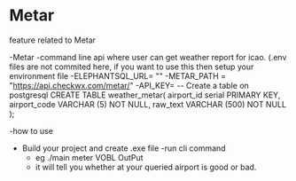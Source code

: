 # Metar
feature related to Metar

-Metar -command line api where user can get weather report for icao.
(.env files are not commited here, if you want to use this then setup your environment file
-ELEPHANTSQL_URL= "<Your Elephant sql URL>"
-METAR_PATH = "https://api.checkwx.com/metar/"
-API_KEY= <Get from Metar website for your user Id>
  -- Create a table on postgresql 
  CREATE TABLE weather_metar(
   airport_id serial PRIMARY KEY,
   airport_code VARCHAR (5) NOT NULL,
   raw_text VARCHAR (500) NOT NULL
);
  
  
-how to use
- Build your project and create .exe file
-run cli command 
  - eg ./main meter VOBL 
  OutPut
  - it will tell you whether at your queried airport is good or bad.

